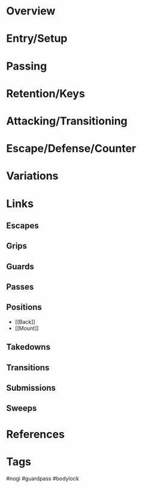 # Overview
# Entry/Setup
# Passing
# Retention/Keys
# Attacking/Transitioning
# Escape/Defense/Counter
# Variations
# Links
## Escapes
## Grips
## Guards
## Passes
## Positions
- [[Back]]
- [[Mount]]
## Takedowns
## Transitions
## Submissions
## Sweeps
# References
# Tags
#nogi #guardpass #bodylock